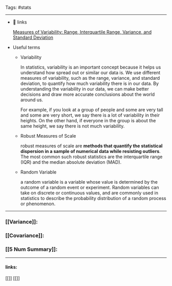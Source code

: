 
Tags: #stats 

------------------------------------------

- 🔗 links
    
    [Measures of Variability: Range, Interquartile Range, Variance, and Standard Deviation](https://statisticsbyjim.com/basics/variability-range-interquartile-variance-standard-deviation/)

- Useful terms
    - Variability
        
        In statistics, variability is an important concept because it helps us understand how spread out or similar our data is. We use different measures of variability, such as the range, variance, and standard deviation, to quantify how much variability there is in our data. By understanding the variability in our data, we can make better decisions and draw more accurate conclusions about the world around us.
        
        For example, if you look at a group of people and some are very tall and some are very short, we say there is a lot of variability in their heights. On the other hand, if everyone in the group is about the same height, we say there is not much variability.
        
    - Robust Measures of Scale
        
        robust measures of scale are **methods that quantify the statistical dispersion in a sample of numerical data while resisting outliers**. The most common such robust statistics are the interquartile range (IQR) and the median absolute deviation (MAD).
        
    - Random Variable
        
        a random variable is a variable whose value is determined by the outcome of a random event or experiment. Random variables can take on discrete or continuous values, and are commonly used in statistics to describe the probability distribution of a random process or phenomenon.
    
------
### [[Variance]]:
### [[Covariance]]:
### [[5 Num Summary]]:



















---------------------
#### links:
[[]]
[[]]